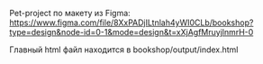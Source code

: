 Pet-project по макету из Figma: https://www.figma.com/file/8XxPADjILtnlah4yWI0CLb/bookshop?type=design&node-id=0-1&mode=design&t=xXjAgfMruyjlnmrH-0

Главный html файл находится в bookshop/output/index.html
